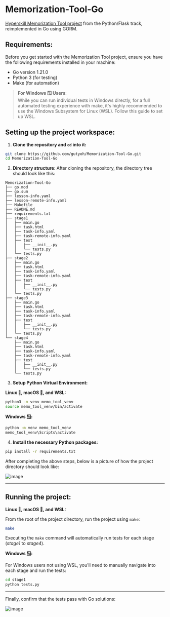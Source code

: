# Memorization-Tool-Go
[Hyperskill Memorization Tool project](https://hyperskill.org/projects/159) from the Python/Flask track, reimplemented in Go using GORM.

## Requirements:

Before you get started with the Memorization Tool project, ensure you have the following requirements installed in your machine:

- Go version 1.21.0
- Python 3 (for testing)
- Make (for automation)

> **For Windows 🪟 Users**:  
> While you can run individual tests in Windows directly, for a full automated testing experience with make, it's highly recommended to use the Windows Subsystem for Linux (WSL). Follow this guide to set up WSL.


## Setting up the project workspace:

1. **Clone the repository and `cd` into it:**

```bash
git clone https://github.com/gutyoh/Memorization-Tool-Go.git
cd Memorization-Tool-Go
```

2. **Directory structure**: After cloning the repository, the directory tree should look like this:

```
Memorization-Tool-Go
├── go.mod
├── go.sum
├── lesson-info.yaml
├── lesson-remote-info.yaml
├── Makefile
├── README.md
├── requirements.txt
├── stage1
│   ├── main.go
│   ├── task.html
│   ├── task-info.yaml
│   ├── task-remote-info.yaml
│   ├── test
│   │   ├── __init__.py
│   │   └── tests.py
│   └── tests.py
├── stage2
│   ├── main.go
│   ├── task.html
│   ├── task-info.yaml
│   ├── task-remote-info.yaml
│   ├── test
│   │   ├── __init__.py
│   │   └── tests.py
│   └── tests.py
├── stage3
│   ├── main.go
│   ├── task.html
│   ├── task-info.yaml
│   ├── task-remote-info.yaml
│   ├── test
│   │   ├── __init__.py
│   │   └── tests.py
│   └── tests.py
└── stage4
    ├── main.go
    ├── task.html
    ├── task-info.yaml
    ├── task-remote-info.yaml
    ├── test
    │   ├── __init__.py
    │   └── tests.py
    └── tests.py
```

3. **Setup Python Virtual Environment:**

**Linux 🐧, macOS 🍏, and WSL:**

```bash
python3 -m venv memo_tool_venv
source memo_tool_venv/bin/activate
```

**Windows 🪟:**

```bash
python -m venv memo_tool_venv
memo_tool_venv\Scripts\activate
```

4. **Install the necessary Python packages:**

```bash
pip install -r requirements.txt
```

After completing the above steps, below is a picture of how the project directory should look like:

![image](https://github.com/gutyoh/Memorization-Tool-Go/assets/8846884/5b125647-1ab9-461a-ad78-b3459aadac21)

---

## Running the project:

**Linux 🐧, macOS 🍏, and WSL:**

From the root of the project directory, run the project using `make`:
```bash
make
```

Executing the `make` command will automatically run tests for each stage (_stage1_ to _stage4_).


**Windows 🪟:**

For Windows users not using WSL, you'll need to manually navigate into each stage and run the tests:

```bash
cd stage1
python tests.py
```

---

Finally, confirm that the tests pass with Go solutions:

![image](https://github.com/gutyoh/Memorization-Tool-Go/assets/8846884/32ca8b7c-3478-4490-8eed-50b7c71756ab)
